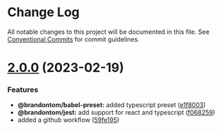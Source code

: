 # Change Log

All notable changes to this project will be documented in this file.
See [Conventional Commits](https://conventionalcommits.org) for commit guidelines.

# [2.0.0](https://github.com/magicink/btc-lerna/compare/v1.0.29...v2.0.0) (2023-02-19)

### Features

- **@brandontom/babel-preset:** added typescript preset ([e1f8003](https://github.com/magicink/btc-lerna/commit/e1f800347ace75233a2a460e85cfdd62638b293d))
- **@brandontom/jest:** add support for react and typescript ([f068259](https://github.com/magicink/btc-lerna/commit/f068259225353b5050a9ef092b50bf52d235d4c6))
- added a github workflow ([59fe195](https://github.com/magicink/btc-lerna/commit/59fe195b4b47a6d52c7bcc95da520e6eeaf5902f))
